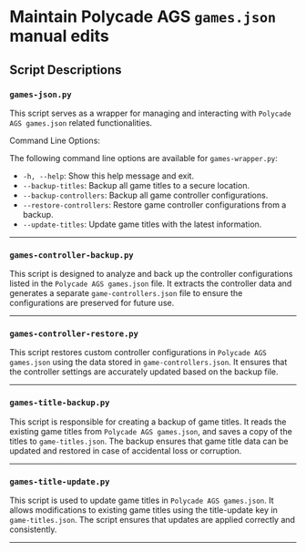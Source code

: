 # Maintain Polycade AGS `games.json` manual edits

## Script Descriptions

### `games-json.py`

This script serves as a wrapper for managing and interacting with `Polycade AGS games.json` related functionalities.

Command Line Options:

The following command line options are available for `games-wrapper.py`:

- `-h, --help`: Show this help message and exit.
- `--backup-titles`: Backup all game titles to a secure location.
- `--backup-controllers`: Backup all game controller configurations.
- `--restore-controllers`: Restore game controller configurations from a backup.
- `--update-titles`: Update game titles with the latest information.

---

### `games-controller-backup.py`
This script is designed to analyze and back up the controller configurations listed in the `Polycade AGS games.json` file. It extracts the controller data and generates a separate `game-controllers.json` file to ensure the configurations are preserved for future use.

---

### `games-controller-restore.py`
This script restores custom controller configurations in `Polycade AGS games.json` using the data stored in `game-controllers.json`. It ensures that the controller settings are accurately updated based on the backup file.

---

### `games-title-backup.py`

This script is responsible for creating a backup of game titles.
It reads the existing game titles from `Polycade AGS games.json`,
and saves a copy of the titles to `game-titles.json`.
The backup ensures that game title data can be updated and restored in case of accidental loss or corruption.

---

### `games-title-update.py`

This script is used to update game titles in `Polycade AGS games.json`.
It allows modifications to existing game titles using the title-update key in `game-titles.json`.
The script ensures that updates are applied correctly and consistently.

---